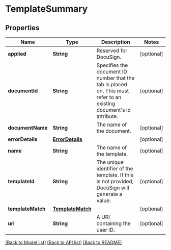 # TemplateSummary

## Properties
Name | Type | Description | Notes
------------ | ------------- | ------------- | -------------
**applied** | **String** | Reserved for DocuSign. | [optional] 
**documentId** | **String** | Specifies the document ID number that the tab is placed on. This must refer to an existing document&#39;s id attribute. | [optional] 
**documentName** | **String** | The name of the document. | [optional] 
**errorDetails** | [**ErrorDetails**](ErrorDetails.md) |  | [optional] 
**name** | **String** | The name of the template. | [optional] 
**templateId** | **String** | The unique identifier of the template. If this is not provided, DocuSign will generate a value.  | [optional] 
**templateMatch** | [**TemplateMatch**](TemplateMatch.md) |  | [optional] 
**uri** | **String** | A URI containing the user ID. | [optional] 

[[Back to Model list]](../README.md#documentation-for-models) [[Back to API list]](../README.md#documentation-for-api-endpoints) [[Back to README]](../README.md)


